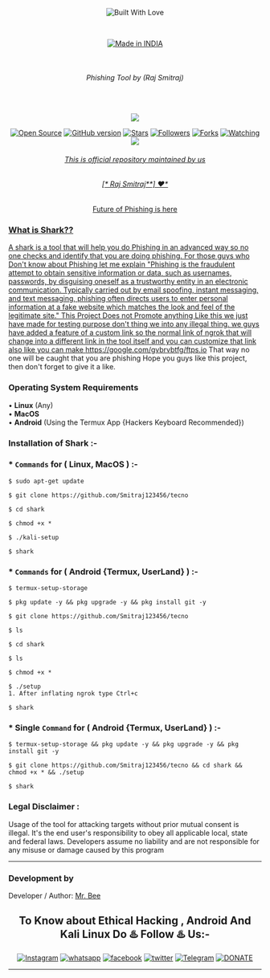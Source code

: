 <p align=center>
  <img title="Built With Love" src="https://forthebadge.com/images/badges/built-with-love.svg"></p>

  <br>

<p align=center>
  <a href="https://www.instagram.com/bhikan_deshmukh"><img title="Made in INDIA" src="https://img.shields.io/badge/MADE%20IN-INDIA-SCRIPT?colorA=%23ff8100&colorB=%23017e40&colorC=%23ff0000&style=for-the-badge"></a>
  </p>

  <br>


###### <p align="center"> Phishing Tool by (Raj Smitraj)  <a href="https://github.com/bhikandeshmukh/Shark-Lite/blob/main/sites.md">
<br>


<p align="center">
  <img src="https://user-images.githubusercontent.com/64035221/92106331-df7b5000-ee01-11ea-9f16-c0a62a027b27.jpg">
</p>


<p align=center>
  <a href="https://www.instagram.com/bhikan_deshmukh"><img title="Open Source" src="https://img.shields.io/badge/Open%20Source-%E2%99%A5-red" ></a>
  <a href="https://www.instagram.com/bhikan_deshmukh"><img title="GitHub version" src="https://d25lcipzij17d.cloudfront.net/badge.svg?id=gh&type=6&v=1.0&x2=0" ></a>
  <a href="https://www.instagram.com/bhikan_deshmukh"><img title="Stars" src="https://img.shields.io/github/stars/bhikandeshmukh/shark?style=social" ></a>
  <a href="https://github.com/bhikandeshmukh/followers"><img title="Followers" src="https://img.shields.io/github/followers/bhikandeshmukh?color=blue&style=flat-square"></a>
  <a href="https://github.com/bhikandeshmukh/shark/network/members"><img title="Forks" src="https://img.shields.io/github/forks/bhikandeshmukh/shark?color=red&style=flat-square"></a>
  <a href="https://github.com/bhikandeshmukh/shark/watchers"><img title="Watching" src="https://img.shields.io/github/watchers/bhikandeshmukh/shark?label=Watchers&color=blue&style=flat-square"></a>
<a href="#"><img src="https://badges.pufler.dev/visits/bhikandeshmukh/shark">
</p>


###### <p align="center">*This is official repository maintained by us*
###### <p align="center"> *[** Raj Smitraj**] ❤️*


<p align="center"> Future of Phishing is here


### What is Shark??

A shark is a tool that will help you do Phishing in an advanced way so no one checks and identify that you are doing phishing.
For those guys who Don't know about Phishing let me explain "Phishing is the fraudulent attempt to obtain sensitive information or data, such as usernames, passwords, by disguising oneself as a trustworthy entity in an electronic communication. Typically carried out by email spoofing, instant messaging, and text messaging, phishing often directs users to enter personal information at a fake website which matches the look and feel of the legitimate site."
This Project Does not Promote anything Like this we just have made for testing purpose don't thing we into any illegal thing.
we guys have added a feature of a custom link so the normal link of ngrok that will change into a different link in the tool itself and you can customize that link also like you can make https://google.com/gvbrvbtfg/ftps.io
That way no one will be caught that you are phishing
Hope you guys like this project, then don't forget to give it a like.


### Operating System Requirements
• **Linux** (Any) <br>
• **MacOS** <br>
• **Android** (Using the Termux App {Hackers Keyboard Recommended}) <br>


### Installation of Shark :-

### * `Commands` for ( Linux, MacOS ) :-
```
$ sudo apt-get update

$ git clone https://github.com/Smitraj123456/tecno

$ cd shark

$ chmod +x *

$ ./kali-setup

$ shark
```

### * `Commands` for ( Android {Termux, UserLand} ) :-
```
$ termux-setup-storage

$ pkg update -y && pkg upgrade -y && pkg install git -y

$ git clone https://github.com/Smitraj123456/tecno

$ ls

$ cd shark

$ ls

$ chmod +x *

$ ./setup
1. After inflating ngrok type Ctrl+c

$ shark
```

### * Single `Command` for ( Android {Termux, UserLand} ) :-
```
$ termux-setup-storage && pkg update -y && pkg upgrade -y && pkg install git -y

$ git clone https://github.com/Smitraj123456/tecno && cd shark && chmod +x * && ./setup

$ shark
```

### Legal Disclaimer :

Usage of the tool for attacking targets without prior mutual consent is illegal. It's the end user's responsibility to obey all applicable local, state and federal laws. Developers assume no liability and are not responsible for any misuse or damage caused by this program

-------------------------------------------------------------------------------------

### Development by

Developer / Author: [Mr. Bee](https://www.instagram.com/bhikan_deshmukh/)

### <h2 align="center">To Know about Ethical Hacking , Android And Kali Linux Do ♨️ Follow ♨️ Us:-</h2>
<p align="center">
<a href="https://www.instagram.com/bhikan_deshmukh/"><img title="Instagram" src="https://img.shields.io/badge/instagram-%23E4405F.svg?&style=for-the-badge&logo=instagram&logoColor=white"></a>
<a href="https://wa.me/918600525401"><img title="whatsapp" src="https://img.shields.io/badge/WHATSAPP-%2325D366.svg?&style=for-the-badge&logo=whatsapp&logoColor=white"></a>
<a href="https://www.facebook.com/thebhikandeshmukh"><img title="facebook" src="https://img.shields.io/badge/facebook-%231877F2.svg?&style=for-the-badge&logo=facebook&logoColor=white"></a>
<a href="https://www.twitter.com/bhikan_deshmukh/"><img title="twitter" src="https://img.shields.io/badge/twitter-%231DA1F2.svg?&style=for-the-badge&logo=twitter&logoColor=white"></a>
<a href="https://t.me/dev_aladdin"><img title="Telegram" src="https://img.shields.io/badge/Telegram-blue?style=for-the-badge&logo=Telegram"></a>
<a href="https://rzp.io/l/mrbee"><img title="DONATE" src="https://img.shields.io/badge/DONATE-yellow?style=for-the-badge&logo=google-pay"></a>
</p>

-------------------------------------------------------------------------------------
